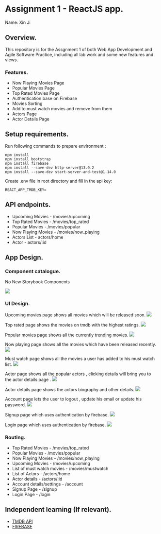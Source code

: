 # Assignment 1 - ReactJS app.

Name: Xin Ji

## Overview.

This repository is for the Assgnment 1 of both Web App Development and Agile Software Practice, including all lab work and some new features and views.

### Features.

+ Now Playing Movies Page
+ Popular Movies Page
+ Top Rated Movies Page
+ Authentication base on Firebase
+ Movies Sorting
+ Add to must watch movies and remove from them
+ Actors Page
+ Actor Details Page

## Setup requirements.

Run following commands to prepare environment :
```
npm install 
npm install bootstrap
npm install firebase
npm install --save-dev http-server@13.0.2
npm install --save-dev start-server-and-test@1.14.0
```
Create .env file in root directory and fill in the api key:
```
REACT_APP_TMDB_KEY=
```
## API endpoints.

+ Upcoming Movies - /movies/upcoming
+ Top Rated Movies - /movies/top_rated
+ Popular Movies - /movies/popular
+ Now Playing Movies - /movies/now_playing
+ Actors List - actors/home
+ Actor - actors/:id

## App Design.

### Component catalogue.

 No New Storybook Components
 
![](./readme_imgs/storybook.png)

### UI Design.

Upcoming movies page shows all movies which will be released soon.
![ ](./readme_imgs/Upcomingmovies.png)

Top rated page shows the movies on tmdb with the highest ratings.
![ ](./readme_imgs/Topratedmovies.png)

Popular movies page shows all the currently trending movies.
![ ](./readme_imgs/Popularmovies.png)

Now playing page shows all the movies which have been released recently.
![ ](./readme_imgs/Nowplayingmovies.png)

Must watch page shows all the movies a user has added to his must watch list.
![ ](./readme_imgs/Mustwatchmovies.png)

Actor page shows all the popular actors , clicking details will bring you to the actor details page .
![ ](./readme_imgs/actors.png)

Actor details page shows the actors biography and other details.
![ ](./readme_imgs/actordetails.png)

Account page lets the user to logout , update his email or update his password.
![ ](./readme_imgs/account.png)

Signup page which uses authentication by firebase.
![ ](./readme_imgs/signup.png)

Login page which uses authentication by firebase.
![ ](./readme_imgs/login.png)

### Routing.
 
+ Top Rated Movies - /movies/top_rated              
+ Popular Movies - /movies/popular                  
+ Now Playing Movies - /movies/now_playing         
+ Upcoming Movies - /movies/upcoming 
+ List of must watch movies - /movies/mustwatch             
+ List of Actors - /actors/home                 
+ Actor details - /actors/:id                       
+ Account details/settings - /account               
+ Signup Page - /signup               
+ Login Page - /login    

## Independent learning (If relevant).

+ [TMDB API](https://developers.themoviedb.org/3)
+ [FIREBASE](https://firebase.google.com/docs/web/setup?authuser=0)
